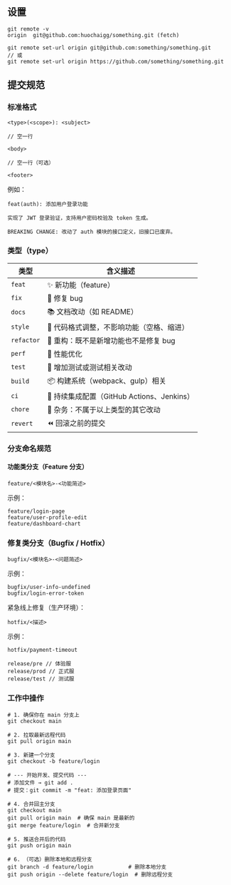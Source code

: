 

## 设置

```
git remote -v
origin  git@github.com:huochaigg/something.git (fetch)

git remote set-url origin git@github.com:something/something.git
// 或
git remote set-url origin https://github.com/something/something.git
```

## 提交规范

### 标准格式

```
<type>(<scope>): <subject>

// 空一行

<body>

// 空一行（可选）

<footer>
```

例如：

```
feat(auth): 添加用户登录功能

实现了 JWT 登录验证，支持用户密码校验及 token 生成。

BREAKING CHANGE: 改动了 auth 模块的接口定义，旧接口已废弃。
```

### 类型（type）

| 类型         | 含义描述                              |
| ---------- | --------------------------------- |
| `feat`     | ✨ 新功能（feature）                    |
| `fix`      | 🐞 修复 bug                         |
| `docs`     | 📚 文档改动（如 README）                 |
| `style`    | 💅 代码格式调整，不影响功能（空格、缩进）            |
| `refactor` | 🔨 重构：既不是新增功能也不是修复 bug            |
| `perf`     | 🚀 性能优化                           |
| `test`     | 🧪 增加测试或测试相关改动                    |
| `build`    | 📦 构建系统（webpack、gulp）相关           |
| `ci`       | 🤖 持续集成配置（GitHub Actions、Jenkins） |
| `chore`    | 🔧 杂务：不属于以上类型的其它改动                |
| `revert`   | ⏪ 回滚之前的提交                         |

### 分支命名规范

#### 功能类分支（Feature 分支）

```
feature/<模块名>-<功能简述>
```

示例：

```
feature/login-page
feature/user-profile-edit
feature/dashboard-chart
```

### 修复类分支（Bugfix / Hotfix）

```
bugfix/<模块名>-<问题简述>
```

示例：

```
bugfix/user-info-undefined
bugfix/login-error-token
```

紧急线上修复（生产环境）：

```
hotfix/<描述>
```

示例：

```
hotfix/payment-timeout
```


```
release/pre // 体验服
release/prod // 正式服
release/test // 测试服
```

### 工作中操作


```
# 1. 确保你在 main 分支上
git checkout main

# 2. 拉取最新远程代码
git pull origin main

# 3. 新建一个分支
git checkout -b feature/login

# --- 开始开发、提交代码 ---
# 添加文件 → git add .
# 提交：git commit -m "feat: 添加登录页面"

# 4. 合并回主分支
git checkout main
git pull origin main  # 确保 main 是最新的
git merge feature/login  # 合并新分支

# 5. 推送合并后的代码
git push origin main

# 6. （可选）删除本地和远程分支
git branch -d feature/login           # 删除本地分支
git push origin --delete feature/login  # 删除远程分支
```